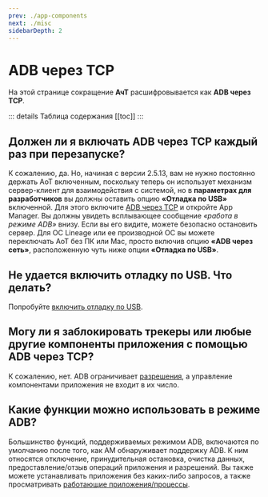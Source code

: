 ```yaml
---
prev: ./app-components
next: ./misc
sidebarDepth: 2
---
```


# ADB через TCP
На этой странице сокращение **АчТ** расшифровывается как **ADB через TCP**.

::: details Таблица содержания
[[toc]]
:::

## Должен ли я включать ADB через TCP каждый раз при перезапуске?
К сожалению, да. Но, начиная с версии 2.5.13, вам не нужно постоянно держать AoT включенным, поскольку теперь он использует механизм сервер-клиент для взаимодействия с системой, но в **параметрах для разработчиков** вы должны оставить опцию **«Отладка по USB»** включенной. Для этого включите [ADB через TCP][aot] и откройте App Manager. Вы должны увидеть всплывающее сообщение _«работа в режиме ADB»_ внизу. Если вы его видите, можете безопасно остановить сервер. Для ОС Lineage или ее производной ОС вы можете переключать AoT без ПК или Mac, просто включив опцию **«ADB через сеть»**, расположенную чуть ниже опции **«Отладка по USB»**.

## Не удается включить отладку по USB. Что делать?
Попробуйте [включить отладку по USB][aott].

## Могу ли я заблокировать трекеры или любые другие компоненты приложения с помощью ADB через TCP?
К сожалению, нет. ADB ограничивает [разрешения][adb_perms], а управление компонентами приложения не входит в их число.

## Какие функции можно использовать в режиме ADB?
Большинство функций, поддерживаемых режимом ADB, включаются по умолчанию после того, как AM обнаруживает поддержку ADB. К ним относятся отключение, принудительная остановка, очистка данных, предоставление/отзыв операций приложения и разрешений. Вы также можете устанавливать приложения без каких-либо запросов, а также просматривать [работающие приложения/процессы][running_apps].

[aot]: ../guide/adb-over-tcp.md
[aott]: ../guide/adb-over-tcp.md#_2-включение-отладки-по-usb
[adb_perms]: https://github.com/aosp-mirror/platform_frameworks_base/blob/master/packages/Shell/AndroidManifest.xml
[running_apps]: ../guide/main-page.md#работающие-приложения

